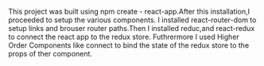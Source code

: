 This project was built using npm create - react-app.After this installation,I proceeded to setup the various components.
I installed react-router-dom to setup links and brouser router paths.Then I installed reduc,and react-redux to connect the react app to the redux store.
Futhrermore I used Higher Order Components like connect to bind the state of the redux store to the props of ther component.
